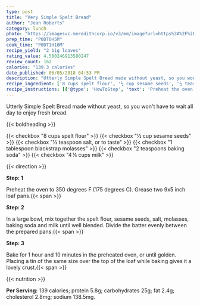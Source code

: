 ```yaml
---
type: post
title: "Very Simple Spelt Bread"
author: "Jean Roberts"
category: lunch
photo: "https://imagesvc.meredithcorp.io/v3/mm/image?url=https%3A%2F%2Fimages.media-allrecipes.com%2Fuserphotos%2F1760305.jpg"
prep_time: "P0DT0H5M"
cook_time: "P0DT1H10M"
recipe_yield: "2 big loaves"
rating_value: 4.580246913580247
review_count: 162
calories: "139.3 calories"
date_published: 06/05/2018 04:53 PM
description: "Utterly Simple Spelt Bread made without yeast, so you won't have to wait all day to enjoy fresh bread."
recipe_ingredient: ['8 cups spelt flour', '½ cup sesame seeds', '½ teaspoon salt, or to taste', '1 tablespoon blackstrap molasses', '2 teaspoons baking soda', '4\u2009¼ cups milk']
recipe_instructions: [{'@type': 'HowToStep', 'text': 'Preheat the oven to 350 degrees F (175 degrees C). Grease two 9x5 inch loaf pans.\n'}, {'@type': 'HowToStep', 'text': 'In a large bowl, mix together the spelt flour, sesame seeds, salt, molasses, baking soda and milk until well blended. Divide the batter evenly between the prepared pans.\n'}, {'@type': 'HowToStep', 'text': 'Bake for 1 hour and 10 minutes in the preheated oven, or until golden. Placing a tin of the same size over the top of the loaf while baking gives it a lovely crust.\n'}]
---
```


Utterly Simple Spelt Bread made without yeast, so you won't have to wait all day to enjoy fresh bread. 

{{< boldheading >}}

{{< checkbox "8 cups spelt flour" >}}
{{< checkbox "½ cup sesame seeds" >}}
{{< checkbox "½ teaspoon salt, or to taste" >}}
{{< checkbox "1 tablespoon blackstrap molasses" >}}
{{< checkbox "2 teaspoons baking soda" >}}
{{< checkbox "4 ¼ cups milk" >}}


{{< direction >}}

**Step: 1**

Preheat the oven to 350 degrees F (175 degrees C). Grease two 9x5 inch loaf pans.{{< span >}}

**Step: 2**

In a large bowl, mix together the spelt flour, sesame seeds, salt, molasses, baking soda and milk until well blended. Divide the batter evenly between the prepared pans.{{< span >}}

**Step: 3**

Bake for 1 hour and 10 minutes in the preheated oven, or until golden. Placing a tin of the same size over the top of the loaf while baking gives it a lovely crust.{{< span >}}

{{< nutrition >}}

**Per Serving:** 139 calories; protein 5.8g; carbohydrates 25g; fat 2.4g; cholesterol 2.8mg; sodium 138.5mg.